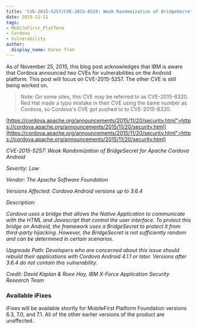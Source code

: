 ```yaml
---
title: 'CVE-2015-5257/CVE-2015-8320: Weak Randomization of BridgeSecret for Apache Cordova Android'
date: 2015-12-11
tags:
- MobileFirst_Platform
- Cordova
- Vulnerability
author:
  display_name: Karen Tran
---
```

As of November 25, 2015, this blog post acknowledges that IBM is aware that Cordova announced two CVEs for vulnerabilities on the Android platform. 
This post will focus on CVE-2015-5257. The other CVE is still being worked on. 

> Note: On some sites, this CVE may be referred to as CVE-2015-8320. Red Hat made a typo mistake in their CVE using the same number as Cordova, so Cordova's CVE got pushed to to CVE-2015-8320. 

[https://cordova.apache.org/announcements/2015/11/20/security.html">https://cordova.apache.org/announcements/2015/11/20/security.html](https://cordova.apache.org/announcements/2015/11/20/security.html">https://cordova.apache.org/announcements/2015/11/20/security.html)

<em>CVE-2015-5257: Weak Randomization of BridgeSecret for Apache Cordova Android

Severity: Low

Vendor: The Apache Software Foundation

Versions Affected: Cordova Android versions up to 3.6.4

Description:

Cordova uses a bridge that allows the Native Application to communicate with the HTML and Javascript that control the user interface. To protect this bridge on Android, the framework uses a BridgeSecret to protect it from third-party hijacking. However, the BridgeSecret is not sufficiently random and can be determined in certain scenarios.

Upgreade Path: Developers who are concerned about this issue should rebuild their applications with Cordova Android 4.1.1 or later. Versions after 3.6.4 do not contain this vulnerability.

Credit: David Kaplan &amp; Roee Hay, IBM X-Force Application Security Research Team</em>

### Available iFixes
iFixes will be available shortly for MobileFirst Platform Foundation versions 6.3, 7.0, and 7.1. All of the other earlier versions of the product are unaffected. 